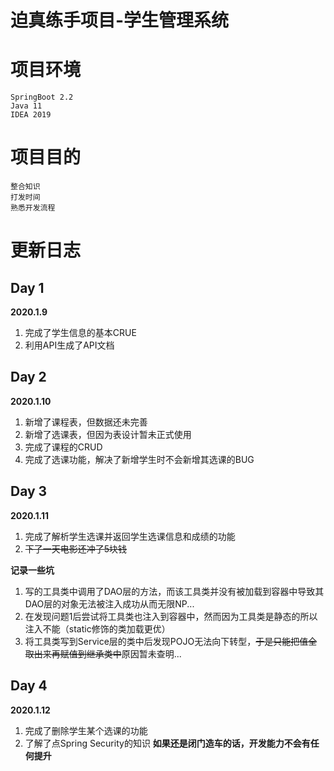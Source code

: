 # 迫真练手项目-学生管理系统
# 项目环境
	SpringBoot 2.2
	Java 11
	IDEA 2019
# 项目目的
	整合知识
	打发时间
	熟悉开发流程
# 更新日志
## Day 1
__2020.1.9__
1. 完成了学生信息的基本CRUE
2. 利用API生成了API文档

## Day 2
__2020.1.10__
1. 新增了课程表，但数据还未完善
2. 新增了选课表，但因为表设计暂未正式使用
3. 完成了课程的CRUD
4. 完成了选课功能，解决了新增学生时不会新增其选课的BUG

## Day 3
__2020.1.11__
1. 完成了解析学生选课并返回学生选课信息和成绩的功能
2. ~~下了一天电影还冲了5块钱~~

__记录一些坑__
1. 写的工具类中调用了DAO层的方法，而该工具类并没有被加载到容器中导致其DAO层的对象无法被注入成功从而无限NP...
2. 在发现问题1后尝试将工具类也注入到容器中，然而因为工具类是静态的所以注入不能（static修饰的类加载更优）
3. 将工具类写到Service层的类中后发现POJO无法向下转型，~~于是只能把值全取出来再赋值到继承类中~~原因暂未查明...

## Day 4
__2020.1.12__
1. 完成了删除学生某个选课的功能
2. 了解了点Spring Security的知识
__如果还是闭门造车的话，开发能力不会有任何提升__

